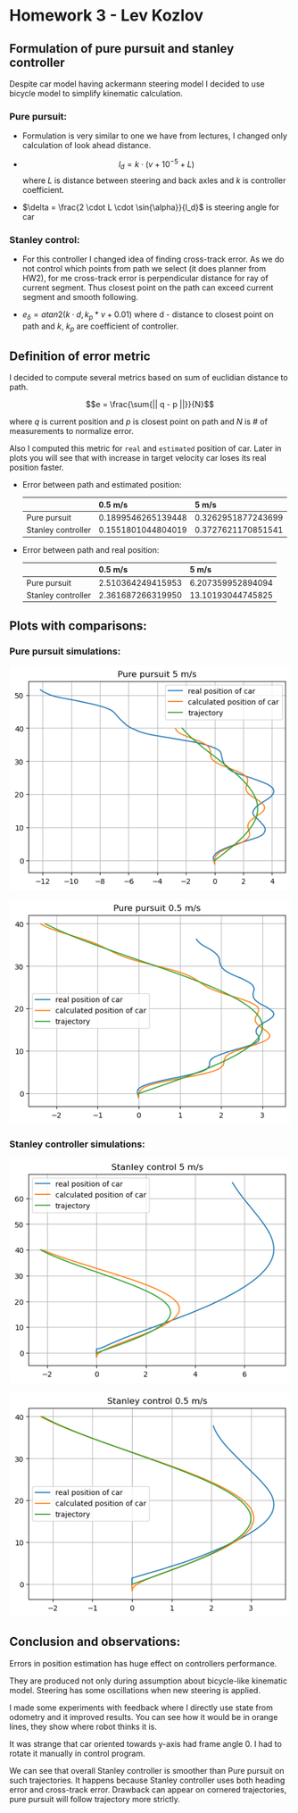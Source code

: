 # Homework 3 - Lev Kozlov

## Formulation of pure pursuit and stanley controller

Despite car model having ackermann steering model I decided to use bicycle model to simplify kinematic calculation.

### Pure pursuit:

- Formulation is very similar to one we have from lectures, I changed only calculation of look ahead distance.

- $$ l_d = k \cdot (v + 10^{-5} + L) $$ where $L$ is distance between steering and back axles and $k$ is controller coefficient.

- $\delta = \frac{2 \cdot L \cdot \sin{\alpha}}{l_d}$ is steering angle for car

### Stanley control:

- For this controller I changed idea of finding cross-track error. As we do not control which points from path we select (it does planner from HW2), for me cross-track error is perpendicular distance for ray of current segment. Thus closest point on the path can exceed current segment and smooth following.

- $e_{\delta} = atan2(k \cdot d, k_p * v + 0.01)$ where d - distance to closest point on path and $k$, $k_p$ are coefficient of controller.

## Definition of error metric

I decided to compute several metrics based on sum of euclidian distance to path.

$$e = \frac{\sum{|| q - p ||}}{N}$$

where $q$ is current position and $p$ is closest point on path and $N$ is # of measurements to normalize error.

Also I computed this metric for `real` and `estimated` position of car. Later in plots you will see that with increase in target velocity car loses its real position faster.

- Error between path and estimated position:

  |                    | 0.5 m/s            | 5 m/s              |
  | ------------------ | ------------------ | ------------------ |
  | Pure pursuit       | 0.1899546265139448 | 0.3262951877243699 |
  | Stanley controller | 0.1551801044804019 | 0.3727621170851541 |

- Error between path and real position:

  |                    | 0.5 m/s           | 5 m/s             |
  | ------------------ | ----------------- | ----------------- |
  | Pure pursuit       | 2.510364249415953 | 6.207359952894094 |
  | Stanley controller | 2.361687266319950 | 13.10193044745825 |

## Plots with comparisons:

### Pure pursuit simulations:

![Pure pursuit 5 m/s](data/hw3/pure_pursuit_5_plot.png)
<!-- ![Rviz screenshot](data/hw3/pure_pursuit_5.png) -->

![Pure pursuit 0.5 m/s](data/hw3/pure_pursuit_05_plot.png)
<!-- ![Rviz screenshot](data/hw3/pure_pursuit_05.png) -->

### Stanley controller simulations:

![Stanley control 5 m/s](data/hw3/stanley_control_5_plot.png)
<!-- ![Rviz screenshot](data/hw3/stanley_control_5.png) -->

![Stanley control 0.5 m/s](data/hw3/stanley_control_05_plot.png)
<!-- ![Rviz screenshot](data/hw3/stanley_control_05.png) -->

## Conclusion and observations:

Errors in position estimation has huge effect on controllers performance.

They are produced not only during assumption about bicycle-like kinematic model. Steering has some oscillations when new steering is applied.

I made some experiments with feedback where I directly use state from odometry and it improved results. You can see how it would be in orange lines, they show where robot thinks it is.

It was strange that car oriented towards y-axis had frame angle 0. I had to rotate it manually in control program.

We can see that overall Stanley controller is smoother than Pure pursuit on such trajectories. It happens because Stanley controller uses both heading error and cross-track error. Drawback can appear on cornered trajectories, pure pursuit will follow trajectory more strictly.

